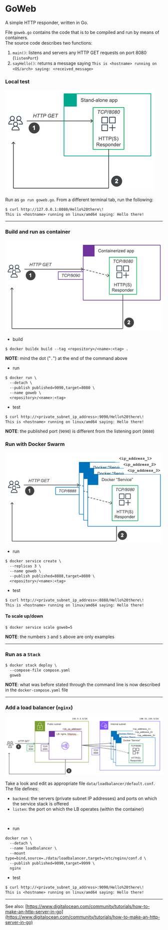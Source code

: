 # GoWeb
A simple HTTP responder, written in Go.

File `goweb.go` contains the code that is to be compiled and run by means of containers.</br>
The source code describes two functions:
1. `main()`: listens and servers any HTTP GET requests on port 8080 (`listenPort`)
2. `sayHello()`: returns a message saying `This is <hostname> running on <OS/arch> saying: <received_message>`

### Local test
<img src="assets/images/stand-alone.png">

Run as `go run goweb.go`. From a different terminal tab, run the following:
```
$ curl http://127.0.0.1:8080/Hello%20there\!
This is <hostname> running on linux/amd64 saying: Hello there!
```

----

### Build and run as container
<img src="assets/images/docker-basic.png">

- build
```
$ docker buildx build --tag <repository>/<name>:<tag> .
```
**NOTE**: mind the dot ("`.`") at the end of the command above

- run
```
$ docker run \
  --detach \
  --publish published=9090,target=8080 \
  --name goweb \
  <repository>/<name>:<tag>
```

- test
```
$ curl http://<private_subnet_ip_address>:9090/Hello%20there\!
This is <hostname> running on linux/amd64 saying: Hello there!
```
**NOTE**: the published port (`9090`) is different from the listening port (`8080`)

### Run with Docker Swarm
<img src="assets/images/docker-swarm.png">

- run
```
$ docker service create \
  --replicas 3 \
  --name goweb \
  --publish published=8888,target=8080 \
  <repository>/<name>:<tag>
```

- test
```
$ curl http://<private_subnet_ip_address>:8888/Hello%20there\!
This is <hostname> running on linux/amd64 saying: Hello there!
```

#### To scale up/down
```
$ docker service scale goweb=5
```
**NOTE**: the numbers `3` and `5` above are only examples

----

### Run as a `Stack`
```
$ docker stack deploy \
  --compose-file compose.yaml
  goweb
```
**NOTE**: what was before stated through the command line is now described in the `docker-compose.yaml` file

----

### Add a load balancer (`nginx`)
<img src="assets/images/docker+lb.png">

Take a look and edit as appropriate file `data/loadbalancer/default.conf`. The file defines:</br>
- `backend`: the servers (private subnet IP addresses) and ports on which the service stack is offered
- `listen`: the port on which the LB operates (within the container)
</br>

- run
```
docker run \
  --detach \
  --name loadbalancer \
  --mount type=bind,source=./data/loadbalancer,target=/etc/nginx/conf.d \
  --publish published=9090,target=9999 \
  nginx
```

- test
```
$ curl http://<private_subnet_ip_address>:9090/Hello%20there\!
This is <hostname> running on linux/amd64 saying: Hello there!
```

----

See also: [https://www.digitalocean.com/community/tutorials/how-to-make-an-http-server-in-go](https://www.digitalocean.com/community/tutorials/how-to-make-an-http-server-in-go)
